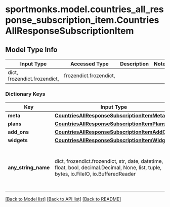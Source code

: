 # sportmonks.model.countries_all_response_subscription_item.CountriesAllResponseSubscriptionItem

## Model Type Info
Input Type | Accessed Type | Description | Notes
------------ | ------------- | ------------- | -------------
dict, frozendict.frozendict,  | frozendict.frozendict,  |  | 

### Dictionary Keys
Key | Input Type | Accessed Type | Description | Notes
------------ | ------------- | ------------- | ------------- | -------------
**meta** | [**CountriesAllResponseSubscriptionItemMeta**](CountriesAllResponseSubscriptionItemMeta.md) | [**CountriesAllResponseSubscriptionItemMeta**](CountriesAllResponseSubscriptionItemMeta.md) |  | [optional] 
**plans** | [**CountriesAllResponseSubscriptionItemPlans**](CountriesAllResponseSubscriptionItemPlans.md) | [**CountriesAllResponseSubscriptionItemPlans**](CountriesAllResponseSubscriptionItemPlans.md) |  | [optional] 
**add_ons** | [**CountriesAllResponseSubscriptionItemAddOns**](CountriesAllResponseSubscriptionItemAddOns.md) | [**CountriesAllResponseSubscriptionItemAddOns**](CountriesAllResponseSubscriptionItemAddOns.md) |  | [optional] 
**widgets** | [**CountriesAllResponseSubscriptionItemWidgets**](CountriesAllResponseSubscriptionItemWidgets.md) | [**CountriesAllResponseSubscriptionItemWidgets**](CountriesAllResponseSubscriptionItemWidgets.md) |  | [optional] 
**any_string_name** | dict, frozendict.frozendict, str, date, datetime, int, float, bool, decimal.Decimal, None, list, tuple, bytes, io.FileIO, io.BufferedReader | frozendict.frozendict, str, BoolClass, decimal.Decimal, NoneClass, tuple, bytes, FileIO | any string name can be used but the value must be the correct type | [optional]

[[Back to Model list]](../../README.md#documentation-for-models) [[Back to API list]](../../README.md#documentation-for-api-endpoints) [[Back to README]](../../README.md)

